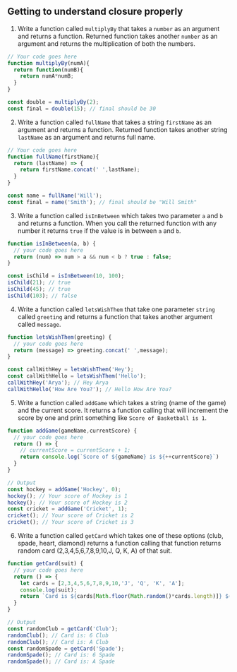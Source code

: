 ## Getting to understand closure properly

1. Write a function called `multiplyBy` that takes a `number` as an argument and returns a function. Returned function takes another `number` as an argument and returns the multiplication of both the numbers.

```js
// Your code goes here
function multiplyBy(numA){
  return function(numB){
    return numA*numB;
  }
}

const double = multiplyBy(2);
const final = double(15); // final should be 30
```

2. Write a function called `fullName` that takes a string `firstName` as an argument and returns a function. Returned function takes another string `lastName` as an argument and returns full name.

```js
// Your code goes here
function fullName(firstName){
  return (lastName) => {
    return firstName.concat(' ',lastName);
  }
}

const name = fullName('Will');
const final = name('Smith'); // final should be "Will Smith"
```

3. Write a function called `isInBetween` which takes two parameter `a` and `b` and returns a function. When you call the returned function with any number it returns `true` if the value is in between `a` and `b`.

```js
function isInBetween(a, b) {
  // your code goes here
  return (num) => num > a && num < b ? true : false; 
}

const isChild = isInBetween(10, 100);
isChild(21); // true
isChild(45); // true
isChild(103); // false
```

4. Write a function called `letsWishThem` that take one parameter `string` called `greeting` and returns a function that takes another argument called `message`.

```js
function letsWishThem(greeting) {
  // your code goes here
  return (message) => greeting.concat(' ',message);
}

const callWithHey = letsWishThem('Hey');
const callWithHello = letsWishThem('Hello');
callWithHey('Arya'); // Hey Arya
callWithHello('How Are You?'); // Hello How Are You?
```

5. Write a function called `addGame` which takes a string (name of the game) and the current score. It returns a function calling that will increment the score by one and print something like `Score of Basketball is 1`.

```js
function addGame(gameName,currentScore) {
  // your code goes here
  return () => {
    // currentScore = currentScore + 1;
    return console.log(`Score of ${gameName} is ${++currentScore}`)
  }
}

// Output
const hockey = addGame('Hockey', 0);
hockey(); // Your score of Hockey is 1
hockey(); // Your score of Hockey is 2
const cricket = addGame('Cricket', 1);
cricket(); // Your score of Cricket is 2
cricket(); // Your score of Cricket is 3
```

6. Write a function called `getCard` which takes one of these options (club, spade, heart, diamond) returns a function calling that function returns random card (2,3,4,5,6,7,8,9,10,J, Q, K, A) of that suit.

```js
function getCard(suit) {
  // your code goes here
  return () => {
    let cards = [2,3,4,5,6,7,8,9,10,'J', 'Q', 'K', 'A'];
    console.log(suit);
    return `Card is ${cards[Math.floor(Math.random()*cards.length)]} ${suit}`
  }
}

// Output
const randomClub = getCard('Club');
randomClub(); // Card is: 6 Club
randomClub(); // Card is: A Club
const randomSpade = getCard('Spade');
randomSpade(); // Card is: 6 Spade
randomSpade(); // Card is: A Spade
```
